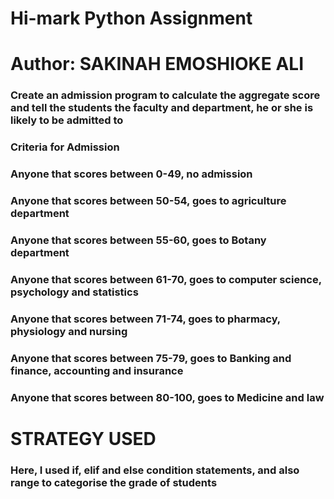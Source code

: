 # Hi-mark Python Assignment
# Author: SAKINAH EMOSHIOKE ALI
### Create an admission program to calculate the aggregate score and tell the students the faculty and department, he or she is likely to be admitted to
### Criteria for Admission
### Anyone that scores between 0-49, no admission
### Anyone that scores between 50-54, goes to agriculture department
### Anyone that scores between 55-60, goes to Botany department
### Anyone that scores between 61-70, goes to computer science, psychology and statistics
### Anyone that scores between 71-74, goes to pharmacy, physiology and nursing
### Anyone that scores between 75-79, goes to Banking and finance, accounting and insurance
### Anyone that scores between 80-100, goes to Medicine and law

# STRATEGY USED
### Here, I used if, elif and else condition statements, and also range to categorise the grade of students
